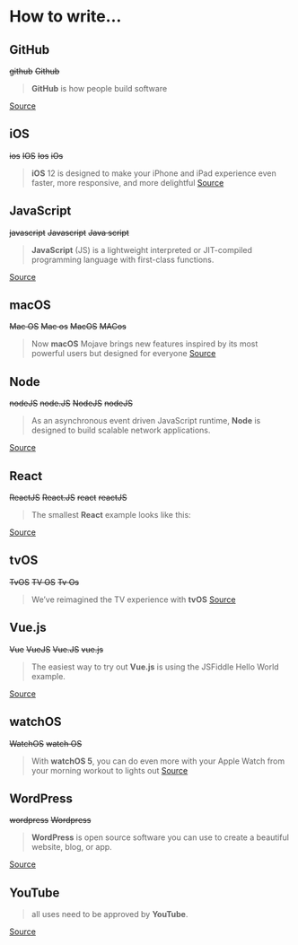 # How to write…

## GitHub

~~github~~ ~~Github~~

> **GitHub** is how people build software

[Source](https://github.com/about)

## iOS

~~ios~~ ~~IOS~~ ~~Ios~~ ~~iOs~~

> **iOS** 12 is designed to make your iPhone and iPad experience even faster, more responsive, and more delightful
[Source](https://www.apple.com/ios/ios-12/)

## JavaScript

~~javascript~~ ~~Javascript~~ ~~Java script~~

> **JavaScript** (JS) is a lightweight interpreted or JIT-compiled programming language with first-class functions.

[Source](https://developer.mozilla.org/en-US/docs/Web/JavaScript)

## macOS

~~Mac OS~~ ~~Mac os~~ ~~MacOS~~ ~~MACos~~

> Now **macOS** Mojave brings new features inspired by its most powerful users but designed for everyone
[Source](https://www.apple.com/macos/mojave/)

## Node

~~nodeJS~~ ~~node.JS~~ ~~NodeJS~~ ~~nodeJS~~

> As an asynchronous event driven JavaScript runtime, **Node** is designed to build scalable network applications.

[Source](https://nodejs.org/en/about/)

## React

~~ReactJS~~ ~~React.JS~~ ~~react~~ ~~reactJS~~

> The smallest **React** example looks like this:

[Source](https://reactjs.org/docs/hello-world.html)

## tvOS

~~TvOS~~ ~~TV OS~~ ~~Tv Os~~

> We’ve reimagined the TV experience with **tvOS**
[Source](https://developer.apple.com/tvos/)

## Vue.js

~~Vue~~ ~~VueJS~~ ~~Vue.JS~~ ~~vue.js~~

> The easiest way to try out **Vue.js** is using the JSFiddle Hello World example.

[Source](https://vuejs.org/v2/guide/#Getting-Started)

## watchOS

~~WatchOS~~ ~~watch OS~~

> With **watchOS 5**, you can do even more with your Apple Watch from your morning workout to lights out
[Source](https://www.apple.com/watchos/watchos-5/)

## WordPress

~~wordpress~~ ~~Wordpress~~

> **WordPress** is open source software you can use to create a beautiful website, blog, or app.

[Source](https://wordpress.org/)

## YouTube

> all uses need to be approved by **YouTube**.

[Source](https://www.youtube.com/intl/en/yt/about/)
